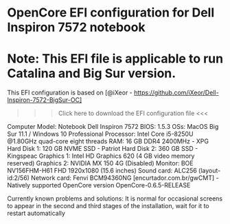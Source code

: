 
# OpenCore EFI configuration for Dell Inspiron 7572 notebook
# Note: This EFI file is applicable to run Catalina and Big Sur version.
This EFI configuration is based on [@iXeor - https://github.com/iXeor/Dell-Inspiron-7572-BigSur-OC]

>>> Click here to download the EFI configuration file <<<

Computer Model: Notebook Dell Inspiron 7572
BIOS: 1.5.3
OSs: MacOS Big Sur 11.1 / Windows 10 Professional
Processor: Intel Core i5-8250U @1.80GHz quad-core eight threads
RAM: 16 GB DDR4 2400MHz - XPG
Hard Disk 1:	120 GB NVME SSD - Patriot
Hard Disk 2:	360 GB SSD - Kingspeac
Graphics 1:	Intel HD Graphics 620 (4 GB video memory reserved)
Graphics 2:	NVIDIA MX 150 4G (Disabled)
Monitor:	BOE NV156FHM-H61 FHD 1920x1080 (15.6 inches)
Sound card:	ALC256 (layout-id:2/56)
Network card:	Fenvi BCM94360NG [encurtador.com.br/gwCMT] - Natively supported
OpenCore version	OpenCore-0.6.5-RELEASE

Currently known problems and solutions:
It is normal for occasional screens to appear in the second and third stages of the installation, wait for it to restart automatically
